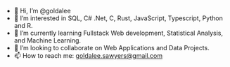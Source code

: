 - 👋 Hi, I’m @goldalee
- 👀 I’m interested in SQL, C# .Net, C, Rust, JavaScript, Typescript, Python and R.
- 🌱 I’m currently learning Fullstack Web development, Statistical Analysis, and Machine Learning. 
- 💞️ I’m looking to collaborate on Web Applications and Data Projects.
- 📫 How to reach me: goldalee.sawyers@gmail.com

<!---
goldalee/goldalee is a ✨ special ✨ repository because its `README.md` (this file) appears on your GitHub profile.
You can click the Preview link to take a look at your changes.
--->
